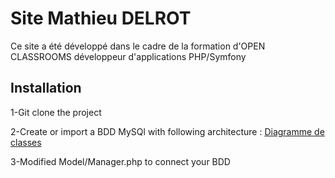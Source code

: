 # Site Mathieu DELROT

Ce site a été développé dans le cadre de  la formation d'OPEN CLASSROOMS développeur d'applications PHP/Symfony
## Installation

1-Git clone the project

2-Create or import a BDD MySQl with following architecture : [Diagramme de classes](https://drive.google.com/file/d/1Fkvd6pNQlTGfS8CDIlKXD9BBcjlzm7aa/view)


3-Modified Model/Manager.php to connect your BDD
